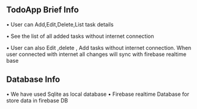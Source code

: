 ## TodoApp  Brief Info ##

• User can Add,Edit,Delete,List task details 

• See the list of all added tasks  without internet connection 

• User can also  Edit ,delete , Add tasks without internet connection. When user connected with internet all changes will sync with firebase realtime base 


## Database  Info ## 

• We have used Sqlite as local database 
• Firebase realtime Database for store data in firebase DB
